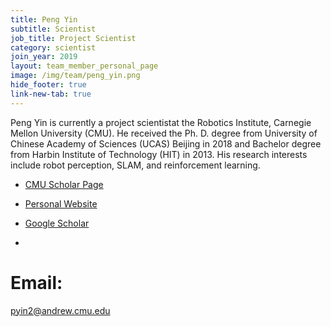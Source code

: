 ```yaml
---
title: Peng Yin
subtitle: Scientist
job_title: Project Scientist
category: scientist
join_year: 2019
layout: team_member_personal_page
image: /img/team/peng_yin.png
hide_footer: true
link-new-tab: true
---
```


Peng Yin is currently a project scientistat the Robotics Institute, Carnegie Mellon University (CMU). He received the Ph. D. degree from University of Chinese Academy of Sciences (UCAS) Beijing in 2018 and Bachelor degree from Harbin Institute of Technology (HIT) in 2013. His research interests include robot perception, SLAM, and reinforcement learning.

* [CMU Scholar Page](https://www.ri.cmu.edu/ri-people/peng-yin/)

* [Personal Website](https://maxtomcmu.github.io/)

* [Google Scholar](https://scholar.google.com/citations?user=_q-aMvgAAAAJ&hl=en)
* 
# Email: #

pyin2@andrew.cmu.edu
